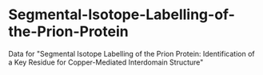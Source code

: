 # Segmental-Isotope-Labelling-of-the-Prion-Protein
Data for "Segmental Isotope Labelling of the Prion Protein: Identification of a Key Residue for Copper-Mediated Interdomain Structure"
